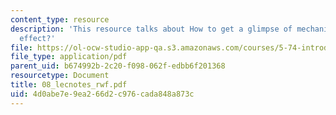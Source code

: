 ```yaml
---
content_type: resource
description: 'This resource talks about How to get a glimpse of mechanism: cause and
  effect?'
file: https://ol-ocw-studio-app-qa.s3.amazonaws.com/courses/5-74-introductory-quantum-mechanics-ii-spring-2004/4d0abe7e9ea266d2c976cada848a873c_08_lecnotes_rwf.pdf
file_type: application/pdf
parent_uid: b674992b-2c20-f098-062f-edbb6f201368
resourcetype: Document
title: 08_lecnotes_rwf.pdf
uid: 4d0abe7e-9ea2-66d2-c976-cada848a873c
---
```

